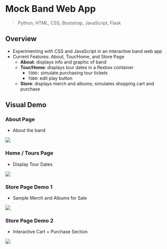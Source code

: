 # Mock Band Web App

> Python, HTML, CSS, Bootstrap, JavaScript, Flask

## Overview
* Experimenting with CSS and JavaScript in an interactive band web app
* Current Features: About, Tour/Home, and Store Page
  * __About__: displays info and graphic of band
  * __Tour/Home__: displays tour dates in a flexbox container 
    * ``TODO:`` simulate purchasing tour tickets
    * ```TODO```: edit play button
  * __Store__: displays merch and albums; simulates shopping cart and purchase

## Visual Demo

### About Page
* About the band 
<img src="https://github.com/jschhie/band-web-app/blob/main/demos/about1.png">

### Home / Tours Page
* Display Tour Dates
<img src="https://github.com/jschhie/band-web-app/blob/main/demos/home1.png">

### Store Page Demo 1
* Sample Merch and Albums for Sale
<img src="https://github.com/jschhie/band-web-app/blob/main/demos/store1.png">


### Store Page Demo 2
* Interactive Cart + Purchase Section
<img src="https://github.com/jschhie/band-web-app/blob/main/demos/purchase1.png">
